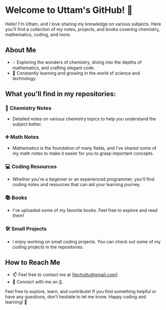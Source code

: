 # Welcome to Uttam's GitHub! 👋

Hello! I'm Uttam, and I love sharing my knowledge on various subjects. Here you'll find a collection of my notes, projects, and books covering chemistry, mathematics, coding, and more.

## About Me

- 💡 Exploring the wonders of chemistry, diving into the depths of mathematics, and crafting elegant code.
- 🌱 Constantly learning and growing in the world of science and technology.


## What you'll find in my repositories:

### 🧪 Chemistry Notes
- Detailed notes on various chemistry topics to help you understand the subject better.

### ➕ Math Notes
- Mathematics is the foundation of many fields, and I've shared some of my math notes to make it easier for you to grasp important concepts.

### 💻 Coding Resources
- Whether you're a beginner or an experienced programmer, you'll find coding notes and resources that can aid your learning journey.

### 📚 Books
- I've uploaded some of my favorite books. Feel free to explore and read them!

### 🛠️ Small Projects
- I enjoy working on small coding projects. You can check out some of my coding projects in the repositories.

## How to Reach Me

- 📫 Feel free to contact me at [techuttu@gmail.com].
- 💬 Connect with me on [X](https://twitter.com/itsmeuttu).



Feel free to explore, learn, and contribute! If you find something helpful or have any questions, don't hesitate to let me know. Happy coding and learning! 🌟
